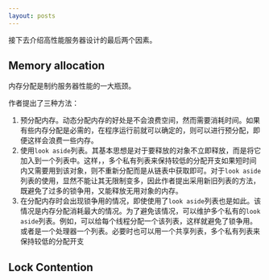 ```yaml
---
layout: posts
---
```

接下去介绍高性能服务器设计的最后两个因素。  

## Memory allocation  
内存分配是制约服务器性能的一大瓶颈。  

作者提出了三种方法：  
1. 预分配内存。动态分配内存的好处是不会浪费空间，然而需要消耗时间。如果有些内存分配是必需的，在程序运行前就可以确定的，则可以进行预分配，即便这样会浪费一些内存。  
2. 使用`look aside`列表。其基本思想是对于要释放的对象不立即释放，而是将它加入到一个列表中。这样，，多个私有列表来保持较低的分配开支如果短时间内又需要用到该对象，则不重新分配而是从链表中获取即可。对于`look aside`列表的使用，显然不能让其无限制变多，因此作者提出采用新旧列表的方法，既避免了过多的锁争用，又能释放无用对象的内存。  
3. 在分配内存时会出现锁争用的情况，即使使用了`look aside`列表也是如此。该情况是内存分配消耗最大的情况。为了避免该情况，可以维护多个私有的`look aside`列表。例如，可以给每个线程分配一个该列表，这样就避免了锁争用。或者是一个处理器一个列表。必要时也可以用一个共享列表，多个私有列表来保持较低的分配开支  

## Lock Contention
